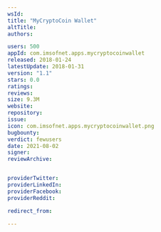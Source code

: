 ```yaml
---
wsId: 
title: "MyCryptoCoin Wallet"
altTitle: 
authors:

users: 500
appId: com.imsofnet.apps.mycryptocoinwallet
released: 2018-01-24
latestUpdate: 2018-01-31
version: "1.1"
stars: 0.0
ratings: 
reviews: 
size: 9.3M
website: 
repository: 
issue: 
icon: com.imsofnet.apps.mycryptocoinwallet.png
bugbounty: 
verdict: fewusers
date: 2021-08-02
signer: 
reviewArchive:


providerTwitter: 
providerLinkedIn: 
providerFacebook: 
providerReddit: 

redirect_from:

---
```



